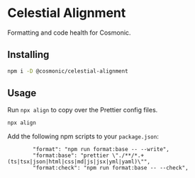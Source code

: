 # Celestial Alignment

Formatting and code health for Cosmonic.

## Installing

```bash
npm i -D @cosmonic/celestial-alignment
```

## Usage

Run `npx align` to copy over the Prettier config files.

```bash
npx align
```

Add the following npm scripts to your `package.json`:

```
        "format": "npm run format:base -- --write",
        "format:base": "prettier \"./**/*.+(ts|tsx|json|html|css|md|js|jsx|yml|yaml)\"",
        "format:check": "npm run format:base -- --check",
```
